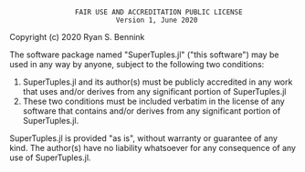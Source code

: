                     FAIR USE AND ACCREDITATION PUBLIC LICENSE
                              Version 1, June 2020

Copyright (c) 2020 Ryan S. Bennink

The software package named "SuperTuples.jl" ("this software") may be used in any way by anyone, subject to the following two conditions:

1. SuperTuples.jl and its author(s) must be publicly accredited in any work that uses and/or derives from any significant portion of SuperTuples.jl
2. These two conditions must be included verbatim in the license of any software that contains and/or derives from any significant portion of SuperTuples.jl.

SuperTuples.jl is provided "as is", without warranty or guarantee of any kind.  The author(s) have no liability whatsoever for any consequence of any use of SuperTuples.jl.
